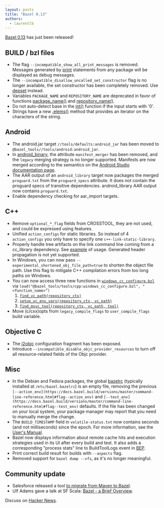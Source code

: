 ```yaml
---
layout: posts
title: "Bazel 0.13"
authors:
  - laurentlb
---
```


[Bazel 0.13](https://github.com/bazelbuild/bazel/releases/tag/0.13.0) has just
been released!


## BUILD / bzl files



*   The flag `--incompatible_show_all_print_messages` is removed. Messages generated by [print](https://docs.bazel.build/versions/master/skylark/lib/globals.html#print) statements from any package will be displayed as debug messages.
*   The `--incompatible_disallow_uncalled_set_constructor` flag is no longer available, the set constructor has been completely removed. Use [depset](https://docs.bazel.build/versions/master/skylark/lib/globals.html#depset) instead.
*   Variables `PACKAGE_NAME` and `REPOSITORY_NAME` are deprecated in favor of functions [package_name()](https://docs.bazel.build/versions/master/skylark/lib/native.html#package_name) and [repository_name()](https://docs.bazel.build/versions/master/skylark/lib/native.html#package_group).
*   Do not auto-detect base in the [int()](https://docs.bazel.build/versions/master/skylark/lib/globals.html#int) function if the input starts with '0'.
*   Strings have a new [.elems()](https://docs.bazel.build/versions/master/skylark/lib/string.html#elems) method that provides an iterator on the characters of the string.


## Android



*   The android.jar target `//tools/defaults:android_jar` has been moved to `@bazel_tools//tools/android:android_jar`.
*   In [android_binary](https://docs.bazel.build/versions/master/be/android.html#android_binary), the attribute `manifest_merger` has been removed, and the `legacy` merging strategy is no longer supported. Manifests are now merged according to the semantics on the [Android Studio documentation page](https://developer.android.com/studio/build/manifest-merge.html).
*   The AAR output of an `android_library` target now packages the merged `proguard.txt` from the `proguard_specs` attribute. It does not contain the proguard specs of transitive dependencies. android_library AAR output now contains `proguard.txt`.
*   Enable dependency checking for aar_import targets.


## C++



*   Remove `optional_*_flag` fields from CROSSTOOL, they are not used, and could be expressed using features.
*   Unified `action_configs` for static libraries. So instead of 4 `action_configs` you only have to specify one `c++-link-static-library`.
*   Properly handle tree artifacts on the link command line coming from a cc_library dependency. See [example](https://stackoverflow.com/questions/48417712/how-to-build-static-library-from-the-generated-source-files-using-bazel-build/48524539#48524539) of usage. Generated header propagation is not yet supported.
*   In Windows, you can now pass `--experimental_shortened_obj_file_path=true` to shorten the object file path. Use this flag to mitigate C++ compilation errors from too long paths on Windows.
*   You can now access three new functions in [`windows_cc_configure.bzl`](https://github.com/bazelbuild/bazel/blob/master/tools/cpp/windows_cc_configure.bzl) via `load("@bazel_tools/tools/cpp:windows_cc_configure.bzl", "<function_name>")`
    1.  [`find_vc_path(repository_ctx)`](https://github.com/bazelbuild/bazel/blob/9566f677a1093e3a3c0ddaed3f9ab34dd98e5e26/tools/cpp/windows_cc_configure.bzl#L108)
    1.  [`setup_vc_env_vars(repository_ctx, vc_path)`](https://github.com/bazelbuild/bazel/blob/9566f677a1093e3a3c0ddaed3f9ab34dd98e5e26/tools/cpp/windows_cc_configure.bzl#L184)
    1.  [`find_msvc_tool(repository_ctx, vc_path, tool)`](https://github.com/bazelbuild/bazel/blob/9566f677a1093e3a3c0ddaed3f9ab34dd98e5e26/tools/cpp/windows_cc_configure.bzl#L202)
*   Move (c/cxx)opts from `legacy_compile_flags` to `user_compile_flags` build variable.


## Objective C



*   The [j2objc](https://docs.bazel.build/versions/master/skylark/lib/j2objc.html) configuration fragment has been exposed.
*   Introduce `--incompatible_disable_objc_provider_resources` to turn off all resource-related fields of the Objc provider.


## Misc



*   In the Debian and Fedora packages, the global [bazelrc](https://docs.bazel.build/versions/master/user-manual.html#bazelrc) (typically installed at `/etc/bazel.bazelrc`) is an empty file, removing the previous `[--action_env](https://docs.bazel.build/versions/master/command-line-reference.html#flag--action_env)` and `[--test_env](https://docs.bazel.build/versions/master/command-line-reference.html#flag--test_env)` defaults. If the file has been changed on your local system, your package manager may report that you need to manually merge the change.
*   The `BUILD_TIMESTAMP` field in `volatile-status.txt` now contains seconds (and not milliseconds) since the epoch. For more information, see the [User's Manual](https://docs.bazel.build/versions/master/user-manual.html#workspace_status).
*   Bazel now displays information about remote cache hits and execution strategies used in its UI after every build and test. It also adds a corresponding "process stats" line to BuildToolLogs event in [BEP](https://docs.bazel.build/versions/master/build-event-protocol.html).
*   Print correct build result for builds with `--aspects` flag.
*   Removed support for `bazel dump --vfs`, as it's no longer meaningful.


## Community update



*   Salesforce released a tool [to migrate from Maven to Bazel](https://groups.google.com/forum/#!msg/bazel-discuss/3doCuac8J_U/lvUBFWShBwAJ).
*   Ulf Adams gave a talk at SF Scala: [Bazel - a Brief Overview](https://www.youtube.com/watch?v=m9Vypu4AYc4).


Discuss on [Hacker News](https://news.ycombinator.com/item?id=16982301).
